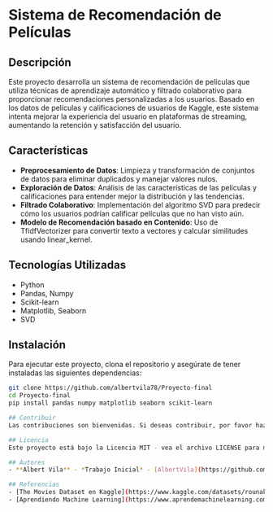 # Sistema de Recomendación de Películas

## Descripción
Este proyecto desarrolla un sistema de recomendación de películas que utiliza técnicas de aprendizaje automático y filtrado colaborativo para proporcionar recomendaciones personalizadas a los usuarios. Basado en los datos de películas y calificaciones de usuarios de Kaggle, este sistema intenta mejorar la experiencia del usuario en plataformas de streaming, aumentando la retención y satisfacción del usuario.

## Características
- **Preprocesamiento de Datos**: Limpieza y transformación de conjuntos de datos para eliminar duplicados y manejar valores nulos.
- **Exploración de Datos**: Análisis de las características de las películas y calificaciones para entender mejor la distribución y las tendencias.
- **Filtrado Colaborativo**: Implementación del algoritmo SVD para predecir cómo los usuarios podrían calificar películas que no han visto aún.
- **Modelo de Recomendación basado en Contenido**: Uso de TfidfVectorizer para convertir texto a vectores y calcular similitudes usando linear_kernel.

## Tecnologías Utilizadas
- Python
- Pandas, Numpy
- Scikit-learn
- Matplotlib, Seaborn
- SVD

## Instalación
Para ejecutar este proyecto, clona el repositorio y asegúrate de tener instaladas las siguientes dependencias:
```bash
git clone https://github.com/albertvila78/Proyecto-final
cd Proyecto-final
pip install pandas numpy matplotlib seaborn scikit-learn

## Contribuir
Las contribuciones son bienvenidas. Si deseas contribuir, por favor haz un fork del repositorio y crea un Pull Request con tus mejoras.

## Licencia
Este proyecto está bajo la Licencia MIT - vea el archivo LICENSE para más detalles.

## Autores
- **Albert Vila** - *Trabajo Inicial* - [AlbertVila](https://github.com/albertvila78)

## Referencias
- [The Movies Dataset en Kaggle](https://www.kaggle.com/datasets/rounakbanik/the-movies-dataset)
- [Aprendiendo Machine Learning](https://www.aprendemachinelearning.com/sistemas-de-recomendacion/)

